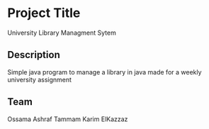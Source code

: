 # Project Title

University Library Managment Sytem

## Description

Simple java program to manage a library in java made for a weekly university assignment

## Team

Ossama Ashraf Tammam
Karim ElKazzaz
